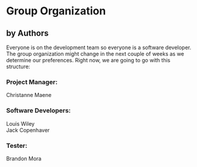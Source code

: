 # Group Organization
## by Authors

Everyone is on the development team so everyone is a software developer. The group organization might change in the next couple of weeks as we determine our preferences. Right now, we are going to go with this structure: 

### Project Manager:
Christanne Maene

### Software Developers: 

Louis Wiley 
<br/>
Jack Copenhaver

### Tester:

Brandon Mora
